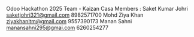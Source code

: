 Odoo Hackathon 2025
Team - Kaizan Casa
Members : 
Saket Kumar Johri 
saketjohri321@gmail.com 
8982571700
Mohd Ziya Khan
ziyakhanitm@gmail.com 
9557390173
Manan Sahni
manansahni295@gmai.com
6260254277
